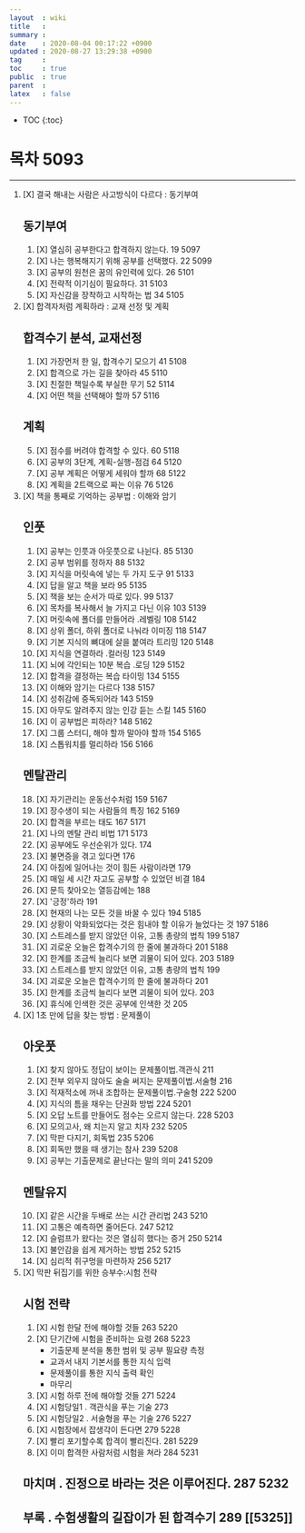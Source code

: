 ```yaml
---
layout  : wiki
title   : 
summary : 
date    : 2020-08-04 00:17:22 +0900
updated : 2020-08-27 13:29:38 +0900
tag     : 
toc     : true
public  : true
parent  : 
latex   : false
---
```

* TOC
{:toc}

# 목차 5093
------

1. [X] 결국 해내는 사람은 사고방식이 다르다 : 동기부여
	## 동기부여
    1. [X] 열심히 공부한다고 합격하지 않는다. 19 5097
	2. [X] 나는 행복해지기 위해 공부를 선택했다.  22 5099
	3. [X] 공부의 원천은 꿈의 유인력에 있다.  26 5101
	4. [X] 전략적 이기심이 필요하다.   31 5103
	5. [X] 자신감을 장착하고 시작하는 법  34 5105
2. [X] 합격자처럼 계획하라 : 교재 선정 및 계획
    ## 합격수기 분석, 교재선정
	1. [X] 가장먼저 한 일, 합격수기 모으기  41 5108
	2. [X] 합격으로 가는 길을 찾아라  45 5110
	3. [X] 친절한 책일수록 부실한 무기  52 5114
	4. [X] 어떤 책을 선택해야 할까  57 5116
	## 계획
	5. [X] 점수를 버려야 합격할 수 있다. 60 5118
	6. [X] 공부의 3단계, 계획-실행-점검  64 5120
	7. [X] 공부 계획은 어떻게 세워야 할까  68 5122
	8. [X] 계획을 2트랙으로 짜는 이유  76 5126
3. [X] 책을 통째로 기억하는 공부법 : 이해와 암기
    ## 인풋
	1. [X] 공부는 인풋과 아웃풋으로 나뉜다.  85 5130
	2. [X] 공부 범위를 정하자  88 5132
	3. [X] 지식을 머릿속에 넣는 두 가지 도구  91 5133
	4. [X] 답을 알고 책을 보라  95 5135
	5. [X] 책을 보는 순서가 따로 있다.  99 5137
	6. [X] 목차를 복사해서 늘 가지고 다닌 이유  103 5139
	7. [X] 머릿속에 폴더를 만들어라 .레벨링  108 5142
	8. [X] 상위 폴더, 하위 폴더로 나눠라 이미징  118 5147
	9. [X] 기본 지식의 뼈대에 살을 붙여라  트리밍  120 5148
	10. [X] 지식을 연결하라 .컬러링 123 5149
	11. [X] 뇌에 각인되는 10분 복습  .로딩 129 5152
	12. [X] 합격을 결정하는 복습 타이밍  134 5155
	13. [X] 이해와 암기는 다르다  138 5157
	14. [X] 성취감에 중독되어라  143 5159
	15. [X] 아무도 알려주지 않는 인강 듣는 스킬  145 5160
	16. [X] 이 공부법은 피하라? 148  5162
	17. [X] 그룹 스터디, 해야 할까 말아야 할까  154 5165
	18. [X] 스톱워치를 멀리하라  156 5166
	## 멘탈관리
	18. [X] 자기관리는 운동선수처럼  159 5167
	19. [X] 장수생이 되는 사람들의 특징  162 5169
	20. [X] 합격을 부르는 태도  167 5171
	21. [X] 나의 멘탈 관리 비법  171 5173 
	22. [X] 공부에도 우선순위가 있다.  174
	23. [X] 불면증을 겪고 있다면 176
	24. [X] 아침에 일어나는 것이 힘든 사람이라면  179
	25. [X] 매일 세 시간 자고도 공부할 수 있었던 비결  184
	26. [X] 문득 찾아오는 열등감에는  188
	27. [X] '긍정'하라  191
	28. [X] 현재의 나는 모든 것을 바꿀 수 있다  194  5185
    29. [X] 상황이 악화되었다는 것은 힘내야 할 이유가 늘었다는 것  197  5186
    30. [X] 스트레스를 받지 않았던 이유, 고통 총량의 법칙  199 5187
    31. [X] 괴로운 오늘은 합격수기의 한 줄에 불과하다   201 5188
    32. [X] 한계를 조금씩 늘리다 보면 괴물이 되어 있다.  203 5189
	33. [X] 스트레스를 받지 않았던 이유, 고통 총량의 법칙  199
	34. [X] 괴로운 오늘은 합격수기의 한 줄에 불과하다   201
	35. [X] 한계를 조금씩 늘리다 보면 괴물이 되어 있다.  203
	36. [X] 휴식에 인색한 것은 공부에 인색한 것  205
4. [X] 1초 만에 답을 찾는 방법 : 문제풀이
	## 아웃풋
	1. [X] 찾지 않아도 정답이 보이는 문제풀이법.객관식 211
	2. [X] 전부 외우지 않아도 술술 써지는 문제풀이법.서술형  216
	3. [X] 적재적소에 꺼내 조합하는 문제풀이법.구술형  222 5200
	4. [X] 지식의 틈을 채우는 단권화 방법  224 5201
	5. [X] 오답 노트를 만들어도 점수는 오르지 않는다.  228 5203
	6. [X] 모의고사, 왜 치는지 알고 치자  232 5205
	7. [X] 막판 다지기, 회독법  235 5206
	8. [X] 회독만 했을 때 생기는 참사  239 5208
	9. [X] 공부는 기출문제로 끝난다는 말의 의미  241 5209
	## 멘탈유지 
	10. [X] 같은 시간을 두배로 쓰는 시간 관리법  243 5210
	11. [X] 고통은 예측하면 줄어든다.  247 5212
	12. [X] 슬럼프가 왔다는 것은 열심히 했다는 증거  250 5214
	13. [X] 불안감을 쉽게 제거하는 방법  252 5215
	14. [X] 심리적 쥐구멍을 마련하자  256 5217
5. [X] 막판 뒤집기를 위한 승부수:시험 전략
	## 시험 전략
	1. [X] 시험 한달 전에 해야할 것들  263 5220
	2. [X] 단기간에 시험을 준비하는 요령  268 5223
		- 기출문제 분석을 통한 범위 및 공부 필요량 측정
		- 교과서 내지 기본서를 통한 지식 입력
		- 문제풀이를 통한 지식 출력 확인
		- 마무리
	3. [X] 시험 하루 전에 해야할 것들  271 5224
	5. [X] 시험당일1 . 객관식을 푸는 기술  273
	6. [X] 시험당일2 . 서술형을 푸는 기술  276 5227
	7. [X] 시험장에서 잡생각이 든다면  279 5228
	8. [X] 빨리 포기할수록 합격이 빨리진다.  281 5229
	9. [X] 이미 합격한 사람처럼 시험을 쳐라  284 5231
	## 마치며 . 진정으로 바라는 것은 이루어진다.  287 5232
	## 부록 . 수험생활의 길잡이가 된 합격수기  289 [[5325]]
